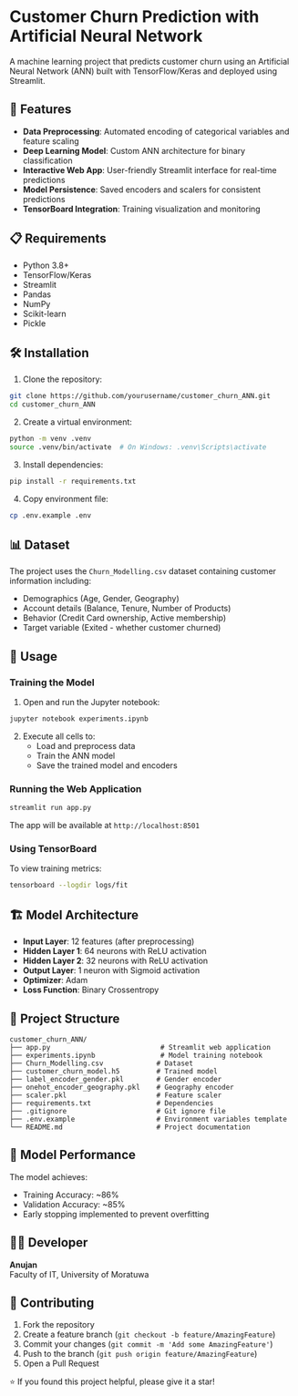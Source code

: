 # Customer Churn Prediction with Artificial Neural Network

A machine learning project that predicts customer churn using an Artificial Neural Network (ANN) built with TensorFlow/Keras and deployed using Streamlit.

## 🚀 Features

- **Data Preprocessing**: Automated encoding of categorical variables and feature scaling
- **Deep Learning Model**: Custom ANN architecture for binary classification
- **Interactive Web App**: User-friendly Streamlit interface for real-time predictions
- **Model Persistence**: Saved encoders and scalers for consistent predictions
- **TensorBoard Integration**: Training visualization and monitoring

## 📋 Requirements

- Python 3.8+
- TensorFlow/Keras
- Streamlit
- Pandas
- NumPy
- Scikit-learn
- Pickle

## 🛠️ Installation

1. Clone the repository:
```bash
git clone https://github.com/yourusername/customer_churn_ANN.git
cd customer_churn_ANN
```

2. Create a virtual environment:
```bash
python -m venv .venv
source .venv/bin/activate  # On Windows: .venv\Scripts\activate
```

3. Install dependencies:
```bash
pip install -r requirements.txt
```

4. Copy environment file:
```bash
cp .env.example .env
```

## 📊 Dataset

The project uses the `Churn_Modelling.csv` dataset containing customer information including:
- Demographics (Age, Gender, Geography)
- Account details (Balance, Tenure, Number of Products)
- Behavior (Credit Card ownership, Active membership)
- Target variable (Exited - whether customer churned)

## 🔧 Usage

### Training the Model

1. Open and run the Jupyter notebook:
```bash
jupyter notebook experiments.ipynb
```

2. Execute all cells to:
   - Load and preprocess data
   - Train the ANN model
   - Save the trained model and encoders

### Running the Web Application

```bash
streamlit run app.py
```

The app will be available at `http://localhost:8501`

### Using TensorBoard

To view training metrics:
```bash
tensorboard --logdir logs/fit
```

## 🏗️ Model Architecture

- **Input Layer**: 12 features (after preprocessing)
- **Hidden Layer 1**: 64 neurons with ReLU activation
- **Hidden Layer 2**: 32 neurons with ReLU activation
- **Output Layer**: 1 neuron with Sigmoid activation
- **Optimizer**: Adam
- **Loss Function**: Binary Crossentropy

## 📁 Project Structure

```
customer_churn_ANN/
├── app.py                           # Streamlit web application
├── experiments.ipynb                # Model training notebook
├── Churn_Modelling.csv             # Dataset
├── customer_churn_model.h5         # Trained model
├── label_encoder_gender.pkl        # Gender encoder
├── onehot_encoder_geography.pkl    # Geography encoder
├── scaler.pkl                      # Feature scaler
├── requirements.txt                # Dependencies
├── .gitignore                      # Git ignore file
├── .env.example                    # Environment variables template
└── README.md                       # Project documentation
```

## 🎯 Model Performance

The model achieves:
- Training Accuracy: ~86%
- Validation Accuracy: ~85%
- Early stopping implemented to prevent overfitting

## 👨‍💻 Developer

**Anujan**  
Faculty of IT, University of Moratuwa

## 🤝 Contributing

1. Fork the repository
2. Create a feature branch (`git checkout -b feature/AmazingFeature`)
3. Commit your changes (`git commit -m 'Add some AmazingFeature'`)
4. Push to the branch (`git push origin feature/AmazingFeature`)
5. Open a Pull Request

⭐ If you found this project helpful, please give it a star!
